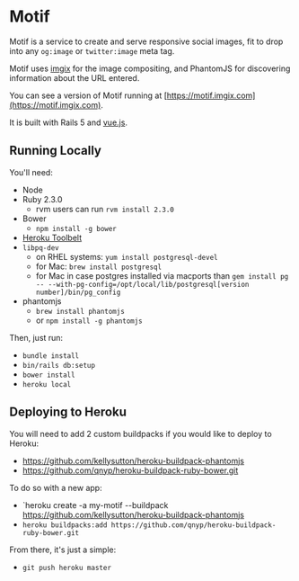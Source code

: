 # Motif

Motif is a service to create and serve responsive social images, fit to drop into any `og:image` or
`twitter:image` meta tag.

Motif uses [imgix](https://www.imgix.com) for the image compositing, and PhantomJS for discovering
information about the URL entered.

You can see a version of Motif running at [https://motif.imgix.com](https://motif.imgix.com).

It is built with Rails 5 and [vue.js](http://vuejs.org/).

## Running Locally

You'll need:

* Node
* Ruby 2.3.0
  * rvm users can run `rvm install 2.3.0`
* Bower
  * `npm install -g bower`
* [Heroku Toolbelt](https://toolbelt.heroku.com)
* `libpq-dev`
  * on RHEL systems: `yum install postgresql-devel`
  * for Mac: `brew install postgresql`
  * for Mac in case postgres installed via macports than `gem install pg -- --with-pg-config=/opt/local/lib/postgresql[version number]/bin/pg_config`
* phantomjs
  * `brew install phantomjs`
  * or `npm install -g phantomjs`

Then, just run:

* `bundle install`
* `bin/rails db:setup`
* `bower install`
* `heroku local`

## Deploying to Heroku

You will need to add 2 custom buildpacks if you would like to deploy to Heroku:
- https://github.com/kellysutton/heroku-buildpack-phantomjs
- https://github.com/qnyp/heroku-buildpack-ruby-bower.git

To do so with a new app:

* `heroku create -a my-motif --buildpack https://github.com/kellysutton/heroku-buildpack-phantomjs
* `heroku buildpacks:add https://github.com/qnyp/heroku-buildpack-ruby-bower.git`

From there, it's just a simple:
* `git push heroku master`
